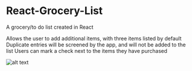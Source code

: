 # React-Grocery-List
A grocery/to do list created in React

Allows the user to add additional items, with three items listed by default
Duplicate entries will be screened by the app, and will not be added to the list
Users can mark a check next to the items they have purchased

![alt text](https://github.com/Bensonm3/React-Grocery-List/blob/main/snapshot-1628570628195.jpg)
